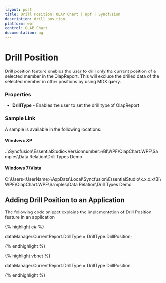 ```yaml
---
layout: post
title: Drill Position| OLAP Chart | Wpf | Syncfusion
description: drill position
platform: wpf
control: OLAP Chart
documentation: ug
---
```


# Drill Position

Drill position feature enables the user to drill only the current position of a selected member in the OlapReport. This will exclude the drilled data of the selected member in other positions by using MDX query.


### Properties

* **DrillType** - Enables the user to set the drill type of OlapReport</td><td>

### Sample Link

A sample is available in the following locations:

####  Windows XP

..\Syncfusion\EssentialStudio\<Versionnumber>\BI\WPF\OlapChart.WPF\Samples\Data Relation\Drill Types Demo

####  Windows 7/Vista

C:\Users\<UserName>\AppData\Local\Syncfusion\EssentialStudio\x.x.x.x\BI\WPF\OlapChart.WPF\Samples\Data Relation\Drill Types Demo

## Adding Drill Position to an Application 

The following code snippet explains the implementation of Drill Position feature in an application:

 {% highlight c# %}
 
   



dataManager.CurrentReport.DrillType = DrillType.DrillPosition;

 {% endhighlight %}




 {% highlight vbnet %}
  




dataManager.CurrentReport.DrillType = DrillType.DrillPosition

 {% endhighlight %}












